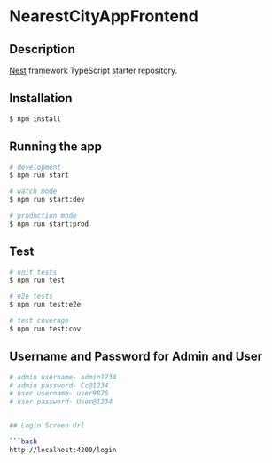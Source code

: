 # NearestCityAppFrontend
## Description

[Nest](https://github.com/nestjs/nest) framework TypeScript starter repository.

## Installation

```bash
$ npm install
```

## Running the app

```bash
# development
$ npm run start

# watch mode
$ npm run start:dev

# production mode
$ npm run start:prod
```

## Test

```bash
# unit tests
$ npm run test

# e2e tests
$ npm run test:e2e

# test coverage
$ npm run test:cov
```
## Username and Password for Admin and User

```bash
# admin username- admin1234
# admin password- Cc@1234
# user username- user9876
# user password- User@1234


## Login Screen Url

```bash
http://localhost:4200/login
